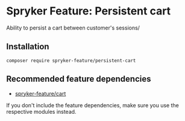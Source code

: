 # Spryker Feature: Persistent cart

Ability to persist a cart between customer's sessions/

## Installation

```
composer require spryker-feature/persistent-cart
```

## Recommended feature dependencies
- [spryker-feature/cart](https://github.com/spryker-feature/cart)

If you don't include the feature dependencies, make sure you use the respective modules instead.
